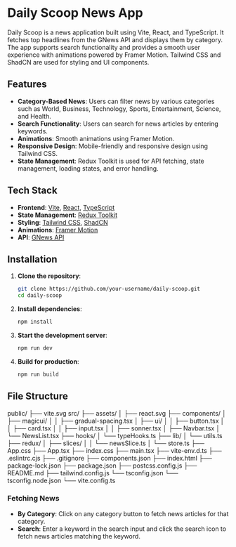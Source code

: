 # Daily Scoop News App

Daily Scoop is a news application built using Vite, React, and TypeScript. It fetches top headlines from the GNews API and displays them by category. The app supports search functionality and provides a smooth user experience with animations powered by Framer Motion. Tailwind CSS and ShadCN are used for styling and UI components.

## Features

- **Category-Based News**: Users can filter news by various categories such as World, Business, Technology, Sports, Entertainment, Science, and Health.
- **Search Functionality**: Users can search for news articles by entering keywords.
- **Animations**: Smooth animations using Framer Motion.
- **Responsive Design**: Mobile-friendly and responsive design using Tailwind CSS.
- **State Management**: Redux Toolkit is used for API fetching, state management, loading states, and error handling.

## Tech Stack

- **Frontend**: [Vite](https://vitejs.dev/), [React](https://reactjs.org/), [TypeScript](https://www.typescriptlang.org/)
- **State Management**: [Redux Toolkit](https://redux-toolkit.js.org/)
- **Styling**: [Tailwind CSS](https://tailwindcss.com/), [ShadCN](https://shadcn.dev/)
- **Animations**: [Framer Motion](https://www.framer.com/motion/)
- **API**: [GNews API](https://gnews.io/)

## Installation

1. **Clone the repository**:
    ```bash
    git clone https://github.com/your-username/daily-scoop.git
    cd daily-scoop
    ```

2. **Install dependencies**:
    ```bash
    npm install
    ```

3. **Start the development server**:
    ```bash
    npm run dev
    ```

4. **Build for production**:
    ```bash
    npm run build
    ```

## File Structure

public/
├── vite.svg
src/
├── assets/
│   ├── react.svg
├── components/
│   ├── magicui/
│   │   ├── gradual-spacing.tsx
│   ├── ui/
│   │   ├── button.tsx
│   │   ├── card.tsx
│   │   ├── input.tsx
│   │   ├── sonner.tsx
│   ├── Navbar.tsx
│   └── NewsList.tsx
├── hooks/
│   └── typeHooks.ts
├── lib/
│   └── utils.ts
├── redux/
│   ├── slices/
│   │   └── newsSlice.ts
│   └── store.ts
├── App.css
├── App.tsx
├── index.css
├── main.tsx
├── vite-env.d.ts
├── .eslintrc.cjs
├── .gitignore
├── components.json
├── index.html
├── package-lock.json
├── package.json
├── postcss.config.js
├── README.md
├── tailwind.config.js
└── tsconfig.json
└── tsconfig.node.json
└── vite.config.ts

### Fetching News

- **By Category**: Click on any category button to fetch news articles for that category.
- **Search**: Enter a keyword in the search input and click the search icon to fetch news articles matching the keyword.
